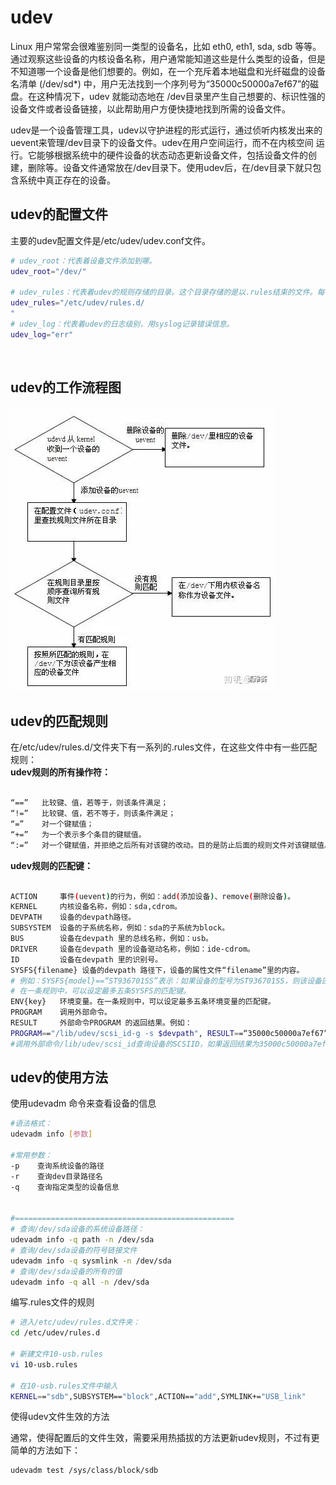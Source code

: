 # udev

Linux  用户常常会很难鉴别同一类型的设备名，比如 eth0, eth1, sda, sdb  等等。通过观察这些设备的内核设备名称，用户通常能知道这些是什么类型的设备，但是不知道哪一个设备是他们想要的。例如，在一个充斥着本地磁盘和光纤磁盘的设备名清单  (/dev/sd*) 中，用户无法找到一个序列号为“35000c50000a7ef67”的磁盘。在这种情况下，udev 就能动态地在  /dev目录里产生自己想要的、标识性强的设备文件或者设备链接，以此帮助用户方便快捷地找到所需的设备文件。

udev是一个设备管理工具，udev以守护进程的形式运行，通过侦听内核发出来的uevent来管理/dev目录下的设备文件。udev在用户空间运行，而不在内核空间 运行。它能够根据系统中的硬件设备的状态动态更新设备文件，包括设备文件的创建，删除等。设备文件通常放在/dev目录下。使用udev后，在/dev目录下就只包含系统中真正存在的设备。

## udev的配置文件

主要的udev配置文件是/etc/udev/udev.conf文件。

```bash
# udev_root：代表着设备文件添加到哪。
udev_root="/dev/"

# udev_rules：代表着udev的规则存储的目录。这个目录存储的是以.rules结束的文件。每一个文件处理一系列规则来帮助udev分配名字给设备文件以保证能被内核识别。你的/etc/udev/rules.d下面可能有好几个udev规则文件，这些文件一部分是udev包安装的，另外一部分则是可能是别的硬件或者软件包生成的。该目录下有多个文件时，udev读取文件是按照文件名的ASCII字母顺序来读取的，如果udev一旦找到了与新加入的设备匹配的规则，udev 就会根据规则定义的措施对新设备进行配置。同时不再读后续的规则文件。
udev_rules="/etc/udev/rules.d/
"
# udev_log：代表着udev的日志级别，用syslog记录错误信息。
udev_log="err"
```

‍

## udev的工作流程图

​![v2-9bc0bc0f12a7b543164d5d430df59b2e_720w](assets/v2-9bc0bc0f12a7b543164d5d430df59b2e_720w-20240205175712-rjshozs.webp)​

## udev的匹配规则

在/etc/udev/rules.d/文件夹下有一系列的.rules文件，在这些文件中有一些匹配规则：  
**udev规则的所有操作符：**

```bash

“==”   比较键、值，若等于，则该条件满足；
“!=”   比较键、值，若不等于，则该条件满足；
“=”    对一个键赋值；
“+=”   为一个表示多个条目的键赋值。
“:=”   对一个键赋值，并拒绝之后所有对该键的改动。目的是防止后面的规则文件对该键赋值。
```

**udev规则的匹配键：**

```bash

ACTION     事件(uevent)的行为，例如：add(添加设备)、remove(删除设备)。
KERNEL     内核设备名称，例如：sda,cdrom。
DEVPATH    设备的devpath路径。
SUBSYSTEM  设备的子系统名称，例如：sda的子系统为block。
BUS        设备在devpath 里的总线名称，例如：usb。
DRIVER     设备在devpath 里的设备驱动名称，例如：ide-cdrom。
ID         设备在devpath 里的识别号。
SYSFS{filename} 设备的devpath 路径下，设备的属性文件“filename”里的内容。
# 例如：SYSFS{model}==“ST936701SS”表示：如果设备的型号为ST936701SS，则该设备匹配该匹配键。
# 在一条规则中，可以设定最多五条SYSFS的匹配键。
ENV{key}   环境变量。在一条规则中，可以设定最多五条环境变量的匹配键。
PROGRAM    调用外部命令。
RESULT     外部命令PROGRAM 的返回结果。例如：
PROGRAM=="/lib/udev/scsi_id-g -s $devpath", RESULT==“35000c50000a7ef67”
#调用外部命令/lib/udev/scsi_id查询设备的SCSIID，如果返回结果为35000c50000a7ef67，则该设备匹配该匹配键。
```

## udev的使用方法

使用udevadm 命令来查看设备的信息

```bash
#语法格式：
udevadm info [参数]

#常用参数：
-p	  查询系统设备的路径
-r	  查询dev目录路径名
-q	  查询指定类型的设备信息


#=================================================
# 查询/dev/sda设备的系统设备路径：
udevadm info -q path -n /dev/sda
# 查询/dev/sda设备的符号链接文件
udevadm info -q sysmlink -n /dev/sda 
# 查询/dev/sda设备的所有的值
udevadm info -q all -n /dev/sda
```

编写.rules文件的规则

```bash
# 进入/etc/udev/rules.d文件夹：
cd /etc/udev/rules.d

# 新建文件10-usb.rules
vi 10-usb.rules

# 在10-usb.rules文件中输入
KERNEL=="sdb",SUBSYSTEM=="block",ACTION=="add",SYMLINK+="USB_link"

```

使得udev文件生效的方法

通常，使得配置后的文件生效，需要采用热插拔的方法更新udev规则，不过有更简单的方法如下：

```bash
udevadm test /sys/class/block/sdb
```
